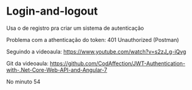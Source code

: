 # Login-and-logout

Usa o de registro pra criar um sistema de autenticação

Problema com a athenticação do token: 401 Unauthorized (Postman)

Seguindo a videoaula: https://www.youtube.com/watch?v=s2zJ_g-iQvg

Git da videoaula: https://github.com/CodAffection/JWT-Authentication-with-.Net-Core-Web-API-and-Angular-7

No minuto 54
